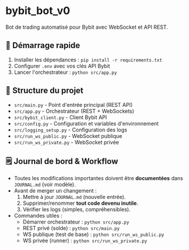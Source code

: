 # bybit_bot_v0

Bot de trading automatisé pour Bybit avec WebSocket et API REST.

## 🚀 Démarrage rapide

1. Installer les dépendances : `pip install -r requirements.txt`
2. Configurer `.env` avec vos clés API Bybit
3. Lancer l'orchestrateur : `python src/app.py`

## 📁 Structure du projet

- `src/main.py` - Point d'entrée principal (REST API)
- `src/app.py` - Orchestrateur (REST + WebSockets)
- `src/bybit_client.py` - Client Bybit API
- `src/config.py` - Configuration et variables d'environnement
- `src/logging_setup.py` - Configuration des logs
- `src/run_ws_public.py` - WebSocket publique
- `src/run_ws_private.py` - WebSocket privée

## 🗒️ Journal de bord & Workflow
- Toutes les modifications importantes doivent être **documentées** dans `JOURNAL.md` (voir modèle).
- Avant de merger un changement :
  1. Mettre à jour `JOURNAL.md` (nouvelle entrée).
  2. Supprimer/renommer **tout code devenu inutile**.
  3. Vérifier les logs (simples, compréhensibles).
- Commandes utiles :
  - Démarrer orchestrateur : `python src/app.py`
  - REST privé (solde) : `python src/main.py`
  - WS publique (test de base) : `python src/run_ws_public.py`
  - WS privée (runner) : `python src/run_ws_private.py`
